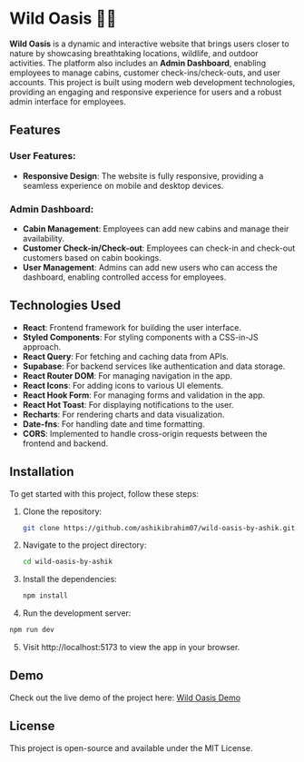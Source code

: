 # Wild Oasis 🌳🏨

**Wild Oasis** is a dynamic and interactive website that brings users closer to nature by showcasing breathtaking locations, wildlife, and outdoor activities. The platform also includes an **Admin Dashboard**, enabling employees to manage cabins, customer check-ins/check-outs, and user accounts. This project is built using modern web development technologies, providing an engaging and responsive experience for users and a robust admin interface for employees.

## Features

### User Features:
- **Responsive Design**: The website is fully responsive, providing a seamless experience on mobile and desktop devices.

### Admin Dashboard:
- **Cabin Management**: Employees can add new cabins and manage their availability.
- **Customer Check-in/Check-out**: Employees can check-in and check-out customers based on cabin bookings.
- **User Management**: Admins can add new users who can access the dashboard, enabling controlled access for employees.

## Technologies Used

- **React**: Frontend framework for building the user interface.
- **Styled Components**: For styling components with a CSS-in-JS approach.
- **React Query**: For fetching and caching data from APIs.
- **Supabase**: For backend services like authentication and data storage.
- **React Router DOM**: For managing navigation in the app.
- **React Icons**: For adding icons to various UI elements.
- **React Hook Form**: For managing forms and validation in the app.
- **React Hot Toast**: For displaying notifications to the user.
- **Recharts**: For rendering charts and data visualization.
- **Date-fns**: For handling date and time formatting.
- **CORS**: Implemented to handle cross-origin requests between the frontend and backend.

## Installation

To get started with this project, follow these steps:

1. Clone the repository:
   ```bash
   git clone https://github.com/ashikibrahim07/wild-oasis-by-ashik.git
   ```
2. Navigate to the project directory:
   ```bash
   cd wild-oasis-by-ashik
   ```
3. Install the dependencies:
   ```bash
   npm install
   ```
4. Run the development server:
  ```bash
  npm run dev
  ```
5. Visit http://localhost:5173 to view the app in your browser.

## Demo
Check out the live demo of the project here: [Wild Oasis Demo](https://wild-oasis-by-ashik.vercel.app/)

## License
This project is open-source and available under the MIT License.

